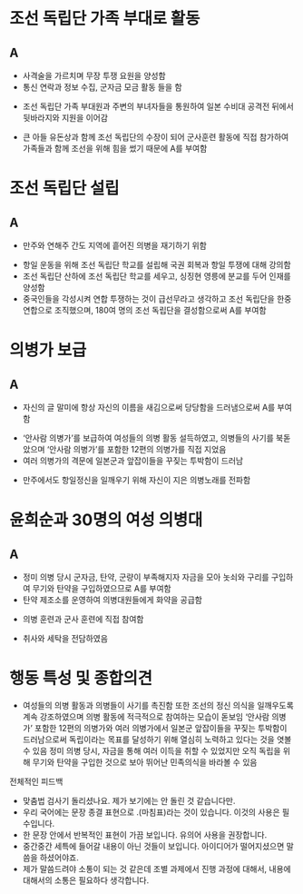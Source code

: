 # 조선 독립단 가족 부대로 활동  
## A  
- 사격술을 가르치며 무장 투쟁 요원을 양성함  
- 통신 연락과 정보 수집, 군자금 모금 활동 들을 함  
<!-- 띄어쓰기 오류입니까 아니면 오타입니까.-->   
- 조선 독립단 가족 부대원과 주변의 부녀자들을 통원하여 일본 수비대 공격전 뒤에서 뒷바라지와 지원을 이어감  
<!-- 뒷바라지라는 표현이 자칫 잘못하면 좋아보이지 않는 표현이 될 수 있으므로 단어를 바꾸거나 삭제를 권장합니다. -->   
- 큰 아들 유돈상과 함께 조선 독립단의 수장이 되어 군사훈련 활동에 직접 참가하여 가족들과 함께 조선을 위해 힘을 썼기 때문에 A를 부여함  

# 조선 독립단 설립  
## A  
- 만주와 연해주 간도 지역에 흩어진 의병을 재기하기 위함  
<!-- 원인만 나와있고 결과가 없잖습니까. 활동명에서 알 수 있지 않을까라는 불친절함보다는 직접 보이게 적어 읽는 사람이 편한 글을 만드셔야 합니다.-->   
- 항일 운동을 위해 조선 독립단 학교를 설립해 국권 회복과 항일 투쟁에 대해 강의함  
- 조선 독립단 산하에 조선 독립단 학교를 세우고, 싱징현 영릉에 분교를 두어 인재를 양성함  
- 중국인들을 각성시켜 연합 투쟁하는 것이 급선무라고 생각하고 조선 독립단을 한중 연합으로 조직했으며, 180여 명의 조선 독립단을 결성함으로써 A를 부여함  
<!-- 원인에서 결과로 넘어가는 접속사가 이상한 것 같습니다. ‘생각하고’ 보다는 ‘생각하여’를 권장합니다.-->   

# 의병가 보급  
## A  
- 자신의 글 말미에 항상 자신의 이름을 새김으로써 당당함을 드러냄으로써 A를 부여함  
<!-- 타인이 보기에 좋은 글쓰기는 같은 표현의 반복을 지양하며, 어법이 맞아야 합니다.-->   
- ‘안사람 의병가’를 보급하여 여성들의 의병 활동 설득하였고, 의병들의 사기를 북돋았으며 ‘안사람 의병가’를 포함한 12편의 의병가를 직접 지었음  
- 여러 의병가의 격문에 일본군과 앞잡이들을 꾸짖는 투박함이 드러남  
<!-- 세특에 대한 내용이 아닌 것 같은데 말이죠.-->   
- 만주에서도 항일정신을 일깨우기 위해 자신이 지은 의병노래를 전파함  
<!-- 활동명에서 ‘보급’이라는 단어를 썼으니 ‘전파’가 아닌 ‘보급’이라는 단어를 사용하는 것이 좋아 보입니다.-->   

# 윤희순과 30명의 여성 의병대  
## A  
- 정미 의병 당시 군자금, 탄약, 군량이 부족해지자 자금을 모아 놋쇠와 구리를 구입하여 무기와 탄약을 구입하였으므로 A를 부여함  
- 탄약 제조소를 운영하여 의병대원들에게 화약을 공급함  
<!-- 탄약 제조소에서 탄약이 아닌 화약을 공급했다고 하는 게 뭔가 이상하지 않나요.-->   
- 의병 훈련과 군사 훈련에 직접 참여함  
<!-- 얘는 바뀐 게 없는 것 같은데 기분 탓인가요.-->   
- 취사와 세탁을 전담하였음  
<!-- 이거는 세특에 들어갈만한 내용이 아니지 않나요. 내용이 없었으면 차라리 저에게 오셨어야죠.-->  


# 행동 특성 및 종합의견  
- 여성들의 의병 활동과 의병들이 사기를 촉진함 또한 조선의 정신 의식을 일깨우도록 계속 강조하였으며 의병 활동에 적극적으로 참여하는 모습이 돋보임 ‘안사람 의병가’ 포함한 12편의 의병가와 여러 의병가에서 일본군 앞잡이들을 꾸짖는 투박함이 드러남으로써 독립이라는 목표를 달성하기 위해 열심히 노력하고 있다는 것을 엿볼 수 있음 정미 의병 당시, 자금을 통해 여러 이득을 취할 수 있었지만 오직 독립을 위해 무기와 탄약을 구입한 것으로 보아 뛰어난 민족의식을 바라볼 수 있음      
<!-- 내용으로는 제가 뭐라고 할 수는 없는 부분이라 따로 말씀은 안 드리겠습니다. 맞춤법, 어법, 어순, 문장 종결 표현 등 기본적으로 글쓰기에 필요한 요소들이 전부 빠져있습니다.-->  

전체적인 피드백  
- 맞춤법 검사기 돌리셨나요. 제가 보기에는 안 돌린 것 같습니다만.  
- 우리 국어에는 문장 종결 표현으로 .(마침표)라는 것이 있습니다. 이것의 사용은 필수입니다.  
- 한 문장 안에서 반복적인 표현이 가끔 보입니다. 유의어 사용을 권장합니다.  
- 중간중간 세특에 들어갈 내용이 아닌 것들이 보입니다. 아이디어가 떨어지셨으면 말씀을 하셨어야죠.  
- 제가 말씀드려야 소통이 되는 것 같은데 조별 과제에서 진행 과정에 대해서, 내용에 대해서의 소통은 필요하다 생각합니다.  